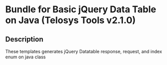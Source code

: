 Bundle for Basic jQuery Data Table on Java (Telosys Tools v2.1.0)
==========================================================================

Description
----------

These templates generates jQuery Datatable response, request, and index enum on java class
